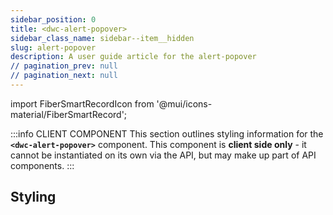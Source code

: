 ```yaml
---
sidebar_position: 0
title: <dwc-alert-popover>
sidebar_class_name: sidebar--item__hidden
slug: alert-popover
description: A user guide article for the alert-popover
// pagination_prev: null
// pagination_next: null
---
```


import FiberSmartRecordIcon from '@mui/icons-material/FiberSmartRecord';

<DocChip chip='shadow' />

:::info CLIENT COMPONENT
This section outlines styling information for the **`<dwc-alert-popover>`** component. This component is **client side only** - it cannot be instantiated on its own via the API, but may make up part of API components.
:::

## Styling

<TableBuilder name="dwc-alert-popover" />

